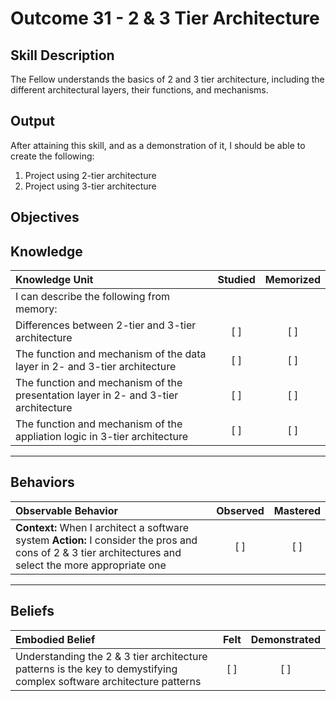 # Outcome 31 - 2 & 3 Tier Architecture

**Skill Description**
----------
The Fellow understands the basics of 2 and 3 tier architecture, including the different architectural layers, their functions, and mechanisms.

**Output**
----------
After attaining this skill, and as a demonstration of it, I should be able to create the following:

1. Project using 2-tier architecture
2. Project using 3-tier architecture


**Objectives**
----------
## **Knowledge**


| Knowledge Unit   |      Studied      | Memorized |
|:-------------|:------------------:|:--------:|
| I can describe the following from memory: | | |
| Differences between 2-tier and 3-tier architecture | [ ] | [ ]  |
| The function and mechanism of the data layer in 2- and 3-tier architecture | [ ] | [ ]  |
| The function and mechanism of the presentation layer in 2- and 3-tier architecture | [ ] | [ ]  |
| The function and mechanism of the appliation logic in 3-tier architecture | [ ] | [ ]  |


----------


## **Behaviors**

| Observable Behavior   |      Observed      | Mastered |
|:-------------|:------------------:|:--------:|
| **Context:** When I architect a software system **Action:** I consider the pros and cons of 2 & 3 tier architectures and select the more appropriate one | [ ] | [ ] |


----------


## **Beliefs**


| Embodied Belief   |      Felt      | Demonstrated |
|:-------------|:------------------:|:--------:|
| Understanding the 2 & 3 tier architecture patterns is the key to demystifying complex software architecture patterns| [ ] | [ ] |

